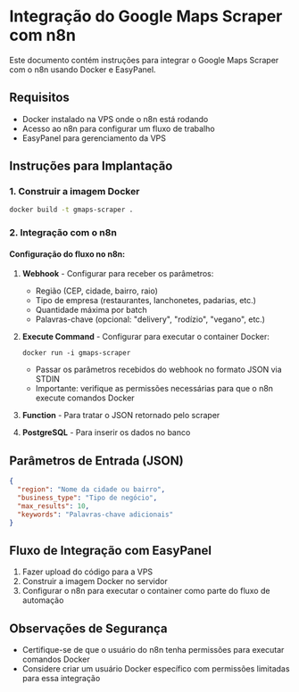 # Integração do Google Maps Scraper com n8n

Este documento contém instruções para integrar o Google Maps Scraper com o n8n usando Docker e EasyPanel.

## Requisitos

- Docker instalado na VPS onde o n8n está rodando
- Acesso ao n8n para configurar um fluxo de trabalho
- EasyPanel para gerenciamento da VPS

## Instruções para Implantação

### 1. Construir a imagem Docker

```bash
docker build -t gmaps-scraper .
```

### 2. Integração com o n8n

#### Configuração do fluxo no n8n:

1. **Webhook** - Configurar para receber os parâmetros:
   - Região (CEP, cidade, bairro, raio)
   - Tipo de empresa (restaurantes, lanchonetes, padarias, etc.)
   - Quantidade máxima por batch
   - Palavras-chave (opcional: "delivery", "rodízio", "vegano", etc.)

2. **Execute Command** - Configurar para executar o container Docker:
   ```
   docker run -i gmaps-scraper
   ```
   - Passar os parâmetros recebidos do webhook no formato JSON via STDIN
   - Importante: verifique as permissões necessárias para que o n8n execute comandos Docker

3. **Function** - Para tratar o JSON retornado pelo scraper

4. **PostgreSQL** - Para inserir os dados no banco

## Parâmetros de Entrada (JSON)

```json
{
  "region": "Nome da cidade ou bairro",
  "business_type": "Tipo de negócio",
  "max_results": 10,
  "keywords": "Palavras-chave adicionais"
}
```

## Fluxo de Integração com EasyPanel

1. Fazer upload do código para a VPS
2. Construir a imagem Docker no servidor
3. Configurar o n8n para executar o container como parte do fluxo de automação

## Observações de Segurança

- Certifique-se de que o usuário do n8n tenha permissões para executar comandos Docker
- Considere criar um usuário Docker específico com permissões limitadas para essa integração
